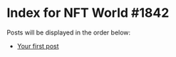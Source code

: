# Index for NFT World #1842
Posts will be displayed in the order below:

- [Your first post](./001-first.md)

